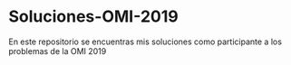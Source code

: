 # Soluciones-OMI-2019
En este repositorio se encuentras mis soluciones como participante a los problemas de la OMI 2019
